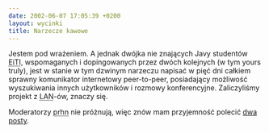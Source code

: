 ```yaml
---
date: 2002-06-07 17:05:39 +0200
layout: wycinki
title: Narzecze kawowe
---
```


Jestem pod wrażeniem. A jednak dwójka nie znających Javy studentów <acronym title='Wydział Elektroniki i Technik Informacyjnych PW'>EiTI</acronym>, wspomaganych i dopingowanych przez dwóch kolejnych (w tym yours truly), jest w stanie w tym dzwinym narzeczu napisać w pięć dni całkiem sprawny komunikator internetowy peer-to-peer, posiadający możliwość wyszukiwania innych użytkowników i rozmowy konferencyjne. Zaliczyliśmy projekt z <acronym title='sieci lokalne'>LAN</acronym>-ów, znaczy się.

Moderatorzy <acronym title='pl.rec.humor.najlepsze'>prhn</acronym> nie próżnują, więc znów mam przyjemność polecić [dwa](http://groups.google.com/groups?selm=20020110132701.1A830243%40hell.hell.pl 'o kolokwium') [posty](http://groups.google.com/groups?selm=99791EAEBE1491AFbios.pl%40172.16.1.95 'o laptopie').
